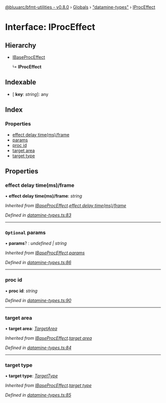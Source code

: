 [@bluuarc/bfmt-utilities - v0.8.0](../README.md) › [Globals](../globals.md) › ["datamine-types"](../modules/_datamine_types_.md) › [IProcEffect](_datamine_types_.iproceffect.md)

# Interface: IProcEffect

## Hierarchy

* [IBaseProcEffect](_datamine_types_.ibaseproceffect.md)

  ↳ **IProcEffect**

## Indexable

* \[ **key**: *string*\]: any

## Index

### Properties

* [effect delay time(ms)/frame](_datamine_types_.iproceffect.md#effect-delay-time(ms)/frame)
* [params](_datamine_types_.iproceffect.md#optional-params)
* [proc id](_datamine_types_.iproceffect.md#proc-id)
* [target area](_datamine_types_.iproceffect.md#target-area)
* [target type](_datamine_types_.iproceffect.md#target-type)

## Properties

###  effect delay time(ms)/frame

• **effect delay time(ms)/frame**: *string*

*Inherited from [IBaseProcEffect](_datamine_types_.ibaseproceffect.md).[effect delay time(ms)/frame](_datamine_types_.ibaseproceffect.md#effect-delay-time(ms)/frame)*

*Defined in [datamine-types.ts:83](https://github.com/BluuArc/bfmt-utilities/blob/master/src/datamine-types.ts#L83)*

___

### `Optional` params

• **params**? : *undefined | string*

*Inherited from [IBaseProcEffect](_datamine_types_.ibaseproceffect.md).[params](_datamine_types_.ibaseproceffect.md#optional-params)*

*Defined in [datamine-types.ts:86](https://github.com/BluuArc/bfmt-utilities/blob/master/src/datamine-types.ts#L86)*

___

###  proc id

• **proc id**: *string*

*Defined in [datamine-types.ts:90](https://github.com/BluuArc/bfmt-utilities/blob/master/src/datamine-types.ts#L90)*

___

###  target area

• **target area**: *[TargetArea](../enums/_datamine_types_.targetarea.md)*

*Inherited from [IBaseProcEffect](_datamine_types_.ibaseproceffect.md).[target area](_datamine_types_.ibaseproceffect.md#target-area)*

*Defined in [datamine-types.ts:84](https://github.com/BluuArc/bfmt-utilities/blob/master/src/datamine-types.ts#L84)*

___

###  target type

• **target type**: *[TargetType](../enums/_datamine_types_.targettype.md)*

*Inherited from [IBaseProcEffect](_datamine_types_.ibaseproceffect.md).[target type](_datamine_types_.ibaseproceffect.md#target-type)*

*Defined in [datamine-types.ts:85](https://github.com/BluuArc/bfmt-utilities/blob/master/src/datamine-types.ts#L85)*
